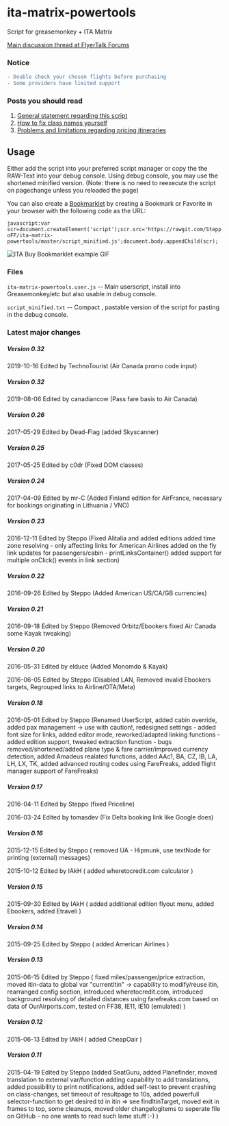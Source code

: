 # ita-matrix-powertools
Script for greasemonkey + ITA Matrix

[Main discussion thread at FlyerTalk Forums](http://www.flyertalk.com/forum/travel-tools/1623427-ita-purchase-fares-orbitz-delta-userscript.html)

### Notice ###

```diff
- Double check your chosen flights before purchasing
- Some providers have limited support
```

### Posts you should read ###

1. [General statement regarding this script](http://www.flyertalk.com/forum/travel-tools/1623427-ita-purchase-fares-orbitz-delta-united-userscript-4.html#post24394534)
2. [How to fix class names yourself](http://www.flyertalk.com/forum/24807572-post119.html)
3. [Problems and limitations regarding pricing itineraries](http://www.flyertalk.com/forum/travel-tools/1623427-ita-purchase-fares-orbitz-delta-united-userscript-9.html#post24906119)

## Usage ##

Either add the script into your preferred script manager or copy the the RAW-Text into your debug console.
Using debug console, you may use the shortened minified version.
(Note: there is no need to reexecute the script on pagechange unless you reloaded the page)

You can also create a [Bookmarklet](https://support.mozilla.org/en-US/kb/bookmarklets-perform-common-web-page-tasks) by creating a Bookmark or Favorite in your browser with the following code as the URL:

```javascript:var scr=document.createElement('script');scr.src='https://rawgit.com/SteppoFF/ita-matrix-powertools/master/script_minified.js';document.body.appendChild(scr);```

![ITA Buy Bookmarklet example GIF](http://i.imgur.com/q5ttPrY.gif)

### Files ###

`ita-matrix-powertools.user.js` -- Main userscript, install into Greasemonkey/etc but also usable in debug console.

`script_minified.txt` --  Compact , pastable version of the script for pasting in the debug console.

### Latest major changes ###

##### Version 0.32 #####
2019-10-16 Edited by TechnoTourist (Air Canada promo code input)

##### Version 0.32 #####
2019-08-06 Edited by canadiancow (Pass fare basis to Air Canada)

##### Version 0.26 #####
2017-05-29 Edited by Dead-Flag (added Skyscanner)

##### Version 0.25 #####
2017-05-25 Edited by c0dr (Fixed DOM classes)

##### Version 0.24 #####
2017-04-09 Edited by mr-C (Added Finland edition for AirFrance, necessary for bookings originating in Lithuania / VNO)

##### Version 0.23 #####

2016-12-11 Edited by Steppo (Fixed Alitalia and added editions
                                added time zone resolving - only affecting links for American Airlines
                                added on the fly link updates for passengers/cabin - printLinksContainer()
                                added support for multiple onClick() events in link section)

##### Version 0.22 #####
2016-09-26 Edited by Steppo (Added American US/CA/GB currencies)

##### Version 0.21 #####
2016-09-18 Edited by Steppo (Removed Orbitz/Ebookers
                                fixed Air Canada
                                some Kayak tweaking)

##### Version 0.20 #####
2016-05-31 Edited by elduce (Added Monomdo & Kayak)

2016-06-05 Edited by Steppo (Disabled LAN, Removed invalid Ebookers targets, Regrouped links to Airline/OTA/Meta)

##### Version 0.18 #####
2016-05-01 Edited by Steppo (Renamed UserScript,
                                added cabin override,
                                added pax management -> use with caution!,
                                redesigned settings - added font size for links,
                                added editor mode,
                                reworked/adapted linking functions - added edition support,
                                tweaked extraction function - bugs removed/shortened/added plane type & fare carrier/improved currency detection,
                                added Amadeus realated functions,
                                added AAc1, BA, CZ, IB, LA, LH, LX, TK,
                                added advanced routing codes using FareFreaks,
                                added flight manager support of FareFreaks)

##### Version 0.17 #####
2016-04-11 Edited by Steppo (fixed Priceline)

2016-03-24 Edited by tomasdev (Fix Delta booking link like Google does)

##### Version 0.16 #####
2015-12-15 Edited by Steppo ( removed UA - Hipmunk,
                                use textNode for printing (external) messages)

2015-10-12 Edited by IAkH ( added wheretocredit.com calculator )

##### Version 0.15 #####
2015-09-30 Edited by IAkH ( added additional edition flyout menu,
                                added Ebookers,
                                added Etraveli )

##### Version 0.14 #####
2015-09-25 Edited by Steppo ( added American Airlines )

##### Version 0.13 #####
2015-06-15 Edited by Steppo ( fixed miles/passenger/price extraction,
                                 moved itin-data to global var "currentItin" -> capability to modify/reuse itin,
                                 rearranged config section,
                                 introduced wheretocredit.com,
                                 introduced background resolving of detailed distances using farefreaks.com based on data of OurAirports.com,
                                 tested on FF38, IE11, IE10 (emulated)
                                 )

##### Version 0.12 #####
2015-06-13 Edited by IAkH ( added CheapOair )

##### Version 0.11 #####
2015-04-19 Edited by Steppo (added SeatGuru,
                                added Planefinder,
                                moved translation to external var/function adding capability to add translations,
                                added possibility to print notifications,
                                added self-test to prevent crashing on class-changes,
                                set timeout of resultpage to 10s,
                                added powerfull selector-function to get desired td in itin => see findItinTarget,
                                moved exit in frames to top,
                                some cleanups,
                                moved older changelogitems to seperate file on GitHub - no one wants to read such lame stuff :-) )
